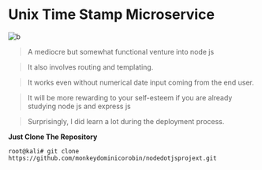 Unix Time Stamp Microservice
============================
![b](https://cloud.githubusercontent.com/assets/11310584/26030694/82a63ed6-388c-11e7-9e3d-3dad0c0b9320.jpg)
>A mediocre but somewhat functional venture into node js

>It also involves routing and templating.

>It works even without numerical date input coming from the end user.

>It will be more rewarding to your self-esteem if you are already studying node js and express js

>Surprisingly, I did learn a lot during the deployment process.

**Just Clone The Repository**

```root@kali# git clone https://github.com/monkeydominicorobin/nodedotjsprojext.git```


